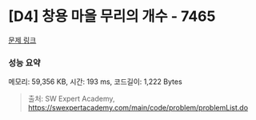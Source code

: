 # [D4] 창용 마을 무리의 개수 - 7465 

[문제 링크](https://swexpertacademy.com/main/code/problem/problemDetail.do?contestProbId=AWngfZVa9XwDFAQU) 

### 성능 요약

메모리: 59,356 KB, 시간: 193 ms, 코드길이: 1,222 Bytes



> 출처: SW Expert Academy, https://swexpertacademy.com/main/code/problem/problemList.do